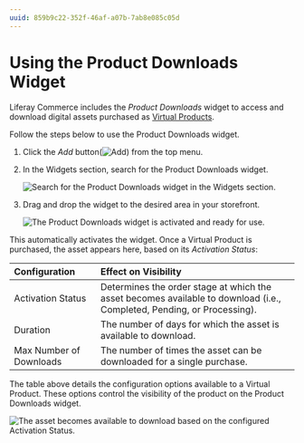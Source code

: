 ```yaml
---
uuid: 859b9c22-352f-46af-a07b-7ab8e085c05d
---
```

# Using the Product Downloads Widget

Liferay Commerce includes the *Product Downloads* widget to access and download digital assets purchased as [Virtual Products](../../product-management/creating-and-managing-products/product-types/creating-a-virtual-product.md).

Follow the steps below to use the Product Downloads widget.

1. Click the *Add* button(![Add](../../images/icon-add-widget.png)) from the top menu.

1. In the Widgets section, search for the Product Downloads widget.

   ![Search for the Product Downloads widget in the Widgets section.](./using-the-product-downloads-widget/images/01.png)

1. Drag and drop the widget to the desired area in your storefront.

   ![The Product Downloads widget is activated and ready for use.](./using-the-product-downloads-widget/images/02.png)

This automatically activates the widget. Once a Virtual Product is purchased, the asset appears here, based on its *Activation Status*:

| Configuration | Effect on Visibility |
| :--- | :--- |
| Activation Status | Determines the order stage at which the asset becomes available to download (i.e., Completed, Pending, or Processing). |
| Duration | The number of days for which the asset is available to download. |
| Max Number of Downloads | The number of times the asset can be downloaded for a single purchase. |

The table above details the configuration options available to a Virtual Product. These options control the visibility of the product on the Product Downloads widget.

![The asset becomes available to download based on the configured Activation Status.](./using-the-product-downloads-widget/images/03.png)
